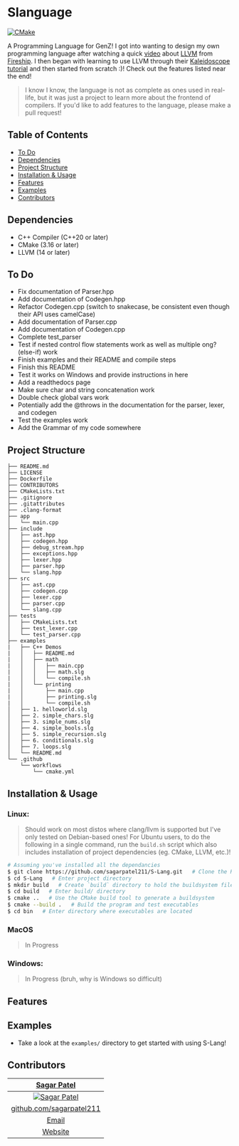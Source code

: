 # Slanguage
<!-- BADGES -->
[![CMake](https://github.com/sagarpatel211/S-Lang/actions/workflows/cmake.yml/badge.svg?branch=main)](https://github.com/sagarpatel211/S-Lang/actions/workflows/cmake.yml)


<!-- DESCRIPTION -->
A Programming Language for GenZ! I got into wanting to design my own programming language after watching a quick [video](https://www.youtube.com/watch?v=BT2Cv-Tjq7Q) about [LLVM](https://llvm.org/) from [Fireship](https://www.youtube.com/@Fireship). I then began with learning to use LLVM through their [Kaleidoscope tutorial](https://llvm.org/docs/tutorial/) and then started from scratch :)! Check out the features listed near the end!

> I know I know, the language is not as complete as ones used in real-life, but it was just a project to learn more about the frontend of compilers. If you'd like to add features to the language, please make a pull request!

<!-- TABLE OF CONTENTS -->
## Table of Contents
- [To Do](#to-do)
- [Dependencies](#dependencies)
- [Project Structure](#project-structure)
- [Installation & Usage](#installation--usage)
- [Features](#features)
- [Examples](#examples)
- [Contributors](#contributors)


<!-- Dependencies AND TOOLS -->
## Dependencies
- C++ Compiler (C++20 or later)
- CMake (3.16 or later)
- LLVM (14 or later)

## To Do
- Fix documentation of Parser.hpp
- Add documentation of Codegen.hpp
- Refactor Codegen.cpp (switch to snakecase, be consistent even though their API uses camelCase)
- Add documentation of Parser.cpp
- Add documentation of Codegen.cpp
- Complete test_parser
- Test if nested control flow statements work as well as multiple ong? (else-if) work
- Finish examples and their README and compile steps
- Finish this README
- Test it works on Windows and provide instructions in here
- Add a readthedocs page
- Make sure char and string concatenation work
- Double check global vars work
- Potentially add the @throws in the documentation for the parser, lexer, and codegen
- Test the examples work
- Add the Grammar of my code somewhere


<!-- PROJECT STRUCTURE -->
## Project Structure
  ```
  ├── README.md
  ├── LICENSE
  ├── Dockerfile
  ├── CONTRIBUTORS
  ├── CMakeLists.txt
  ├── .gitignore
  ├── .gitattributes
  ├── .clang-format
  ├── app
  │   └── main.cpp
  ├── include
  │   ├── ast.hpp
  │   ├── codegen.hpp
  │   ├── debug_stream.hpp
  │   ├── exceptions.hpp
  │   ├── lexer.hpp
  │   ├── parser.hpp
  │   └── slang.hpp
  ├── src
  │   ├── ast.cpp
  │   ├── codegen.cpp
  │   ├── lexer.cpp
  │   ├── parser.cpp
  │   └── slang.cpp
  ├── tests
  │   ├── CMakeLists.txt
  │   ├── test_lexer.cpp
  │   └── test_parser.cpp
  ├── examples
  |   ├── C++ Demos
  |   │   ├── README.md
  |   │   ├── math
  |   │   │   ├── main.cpp
  |   │   │   ├── math.slg
  |   │   │   └── compile.sh
  |   │   └── printing
  |   │       ├── main.cpp
  |   │       ├── printing.slg
  |   │       └── compile.sh
  │   ├── 1. helloworld.slg
  │   ├── 2. simple_chars.slg
  │   ├── 3. simple_nums.slg
  │   ├── 4. simple_bools.slg
  │   ├── 5. simple_recursion.slg
  │   ├── 6. conditionals.slg
  │   ├── 7. loops.slg
  │   └── README.md
  └── .github
      └── workflows
          └── cmake.yml
  ```


<!-- INSTALLATION & USAGE -->
## Installation & Usage

### Linux:
> Should work on most distos where clang/llvm is supported but I've only tested on Debian-based ones!
> For Ubuntu users, to do the following in a single command, run the `build.sh` script which also includes installation of project dependencies (eg. CMake, LLVM, etc.)!

<!-- DECIDE FOR build.sh if I require them to clone directory or if it does it for them?

Provide a script for MacOS as well -->

```bash
# Assuming you've installed all the dependancies
$ git clone https://github.com/sagarpatel211/S-Lang.git   # Clone the Repository
$ cd S-Lang   # Enter project directory
$ mkdir build   # Create `build` directory to hold the buildsystem files
$ cd build   # Enter build/ directory
$ cmake ..   # Use the CMake build tool to generate a buildsystem
$ cmake --build .   # Build the program and test executables
$ cd bin   # Enter directory where executables are located
```

### MacOS
> In Progress

### Windows:
> In Progress (bruh, why is Windows so difficult)


<!-- FEATURES -->
## Features
<!--
True: 
False:

- TO DO
- INCLUDE HERE THE KEYWORDS IN RESPECT TO A DICTIONARY THAT EXPLAINS THEM OR Knowyourmeme
-->

<!-- EXAMPLES -->
## Examples
- Take a look at the `examples/` directory to get started with using S-Lang!


<!-- CONTRIBUTORS -->
## Contributors

| <a href="https://github.com/sagarpatel211" target="_blank">**Sagar Patel**</a> |
| :---: |
| [![Sagar Patel](https://avatars1.githubusercontent.com/u/34544263?s=200)](https://github.com/sagarpatel211)    |
| <a href="https://github.com/sagarpatel211" target="_blank">github.com/sagarpatel211</a> |
| [Email](mailto:sa24pate@uwaterloo.ca) |
| [Website](https://sagarpatel211.github.io/) |

